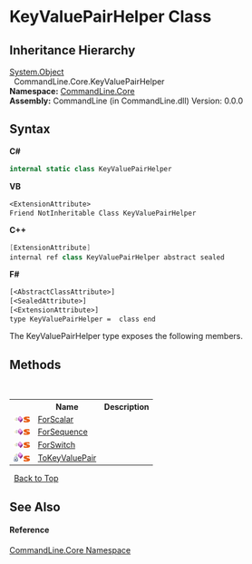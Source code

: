 # KeyValuePairHelper Class
 


## Inheritance Hierarchy
<a href="https://docs.microsoft.com/dotnet/api/system.object" target="_blank">System.Object</a><br />&nbsp;&nbsp;CommandLine.Core.KeyValuePairHelper<br />
**Namespace:**&nbsp;<a href="N_CommandLine_Core">CommandLine.Core</a><br />**Assembly:**&nbsp;CommandLine (in CommandLine.dll) Version: 0.0.0

## Syntax

**C#**<br />
``` C#
internal static class KeyValuePairHelper
```

**VB**<br />
``` VB
<ExtensionAttribute>
Friend NotInheritable Class KeyValuePairHelper
```

**C++**<br />
``` C++
[ExtensionAttribute]
internal ref class KeyValuePairHelper abstract sealed
```

**F#**<br />
``` F#
[<AbstractClassAttribute>]
[<SealedAttribute>]
[<ExtensionAttribute>]
type KeyValuePairHelper =  class end
```

The KeyValuePairHelper type exposes the following members.


## Methods
&nbsp;<table><tr><th></th><th>Name</th><th>Description</th></tr><tr><td>![Public method](media/pubmethod.gif "Public method")![Static member](media/static.gif "Static member")</td><td><a href="M_CommandLine_Core_KeyValuePairHelper_ForScalar">ForScalar</a></td><td /></tr><tr><td>![Public method](media/pubmethod.gif "Public method")![Static member](media/static.gif "Static member")</td><td><a href="M_CommandLine_Core_KeyValuePairHelper_ForSequence">ForSequence</a></td><td /></tr><tr><td>![Public method](media/pubmethod.gif "Public method")![Static member](media/static.gif "Static member")</td><td><a href="M_CommandLine_Core_KeyValuePairHelper_ForSwitch">ForSwitch</a></td><td /></tr><tr><td>![Private method](media/privmethod.gif "Private method")![Static member](media/static.gif "Static member")</td><td><a href="M_CommandLine_Core_KeyValuePairHelper_ToKeyValuePair">ToKeyValuePair</a></td><td /></tr></table>&nbsp;
<a href="#keyvaluepairhelper-class">Back to Top</a>

## See Also


#### Reference
<a href="N_CommandLine_Core">CommandLine.Core Namespace</a><br />